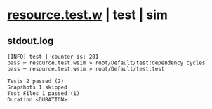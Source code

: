 # [resource.test.w](../../../../../tests/valid/resource.test.w) | test | sim

## stdout.log
```log
[INFO] test | counter is: 201
pass ─ resource.test.wsim » root/Default/test:dependency cycles
pass ─ resource.test.wsim » root/Default/test:test             

Tests 2 passed (2)
Snapshots 1 skipped
Test Files 1 passed (1)
Duration <DURATION>
```

